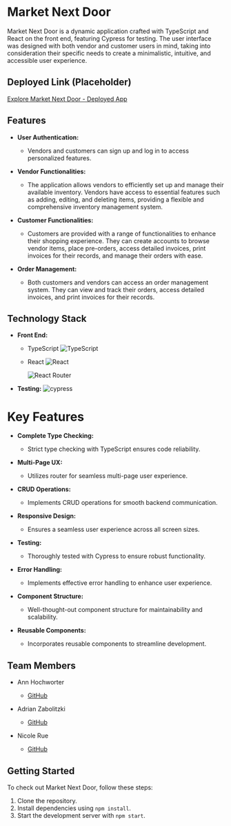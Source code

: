 # Market Next Door

Market Next Door is a dynamic application crafted with TypeScript and React on the front end, featuring Cypress for testing. The user interface was designed with both vendor and customer users in mind, taking into consideration their specific needs to create a minimalistic, intuitive, and accessible user experience.

## Deployed Link (Placeholder)

[Explore Market Next Door - Deployed App](#)

## Features

- **User Authentication:**

  - Vendors and customers can sign up and log in to access personalized features.

- **Vendor Functionalities:**

  - The application allows vendors to efficiently set up and manage their available inventory. Vendors have access to essential features such as adding, editing, and deleting items, providing a flexible and comprehensive inventory management system.

- **Customer Functionalities:**

  - Customers are provided with a range of functionalities to enhance their shopping experience. They can create accounts to browse vendor items, place pre-orders, access detailed invoices, print invoices for their records, and manage their orders with ease.

- **Order Management:**
  - Both customers and vendors can access an order management system. They can view and track their orders, access detailed invoices, and print invoices for their records.

## Technology Stack

- **Front End:**

  - TypeScript
    ![TypeScript](https://img.shields.io/badge/typescript-%23007ACC.svg?style=for-the-badge&logo=typescript&logoColor=white)

  - React
    ![React](https://img.shields.io/badge/react-%2320232a.svg?style=for-the-badge&logo=react&logoColor=%2361DAFB)

    ![React Router](https://img.shields.io/badge/React_Router-CA4245?style=for-the-badge&logo=react-router&logoColor=white)

- **Testing:**
  ![cypress](https://img.shields.io/badge/-cypress-%23E5E5E5?style=for-the-badge&logo=cypress&logoColor=058a5e)

# Key Features

- **Complete Type Checking:**

  - Strict type checking with TypeScript ensures code reliability.

- **Multi-Page UX:**

  - Utilizes router for seamless multi-page user experience.

- **CRUD Operations:**

  - Implements CRUD operations for smooth backend communication.

- **Responsive Design:**

  - Ensures a seamless user experience across all screen sizes.

- **Testing:**

  - Thoroughly tested with Cypress to ensure robust functionality.

- **Error Handling:**

  - Implements effective error handling to enhance user experience.

- **Component Structure:**

  - Well-thought-out component structure for maintainability and scalability.

- **Reusable Components:**
  - Incorporates reusable components to streamline development.

## Team Members

- Ann Hochworter

  - [GitHub](https://github.com/nicolerue)

- Adrian Zabolitzki

  - [GitHub](https://github.com/AHochworter)

- Nicole Rue
  - [GitHub](https://github.com/ganuza)

## Getting Started

To check out Market Next Door, follow these steps:

1. Clone the repository.
2. Install dependencies using `npm install`.
3. Start the development server with `npm start`.
